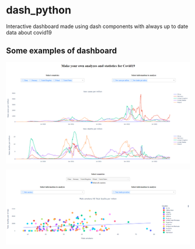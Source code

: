 # dash_python

Interactive dashboard made using dash components with always up to date data about covid19



## Some examples of dashboard 

![First example](/assets/example_1.png)

![Second example](/assets/example_2.png)
